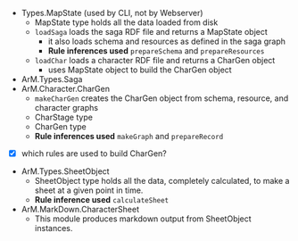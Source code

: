 

+ Types.MapState (used by CLI, not by Webserver)
	+ MapState type holds all the data loaded from disk
	+ `loadSaga` loads the saga RDF file and returns a MapState object
		+ it also loads schema and resources as defined in the saga graph
		+ **Rule inferences used** `prepareSchema`  and `prepareResources`
	+ `loadChar` loads a character RDF file and returns a CharGen object
		+ uses MapState object to build the CharGen object
+ ArM.Types.Saga
+ ArM.Character.CharGen
	+ `makeCharGen` creates the CharGen object from schema, resource, and character graphs
	+ CharStage type
	+ CharGen type
	+ **Rule inferences used** `makeGraph`  and `prepareRecord`
+ [x] which rules are used to build CharGen?
+ ArM.Types.SheetObject
	+ SheetObject type holds all the data, completely calculated, to make a sheet at a given point in time.
	+ **Rule inference used** `calculateSheet`
+ ArM.MarkDown.CharacterSheet
	+ This module produces markdown output from SheetObject instances.